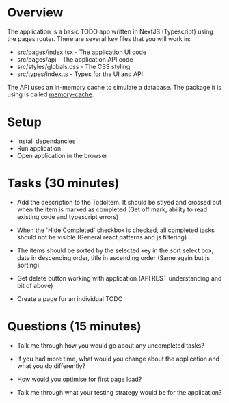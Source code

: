 # Overview

The application is a basic TODO app written in NextJS (Typescript) using the pages router. There are several key files that you will work in:

- src/pages/index.tsx - The application UI code
- src/pages/api - The application API code
- src/styles/globals.css - The CSS styling
- src/types/index.ts - Types for the UI and API

The API uses an in-memory cache to simulate a database. The package it is using is called [memory-cache](https://www.npmjs.com/package/memory-cache).

# Setup

- Install dependancies
- Run application
- Open application in the browser

# Tasks (30 minutes)

- Add the description to the TodoItem. It should be stlyed and crossed out when the item is marked as completed (Get off mark, ability to read existing code and typescript errors)

- When the 'Hide Completed' checkbox is checked, all completed tasks should not be visible (General react patterns and js filtering)

- The items should be sorted by the selected key in the sort select box, date in descending order, title in ascending order (Same again but js sorting)

- Get delete button working with application (API REST understanding and bit of above)

- Create a page for an individual TODO

# Questions (15 minutes)

- Talk me through how you would go about any uncompleted tasks?

- If you had more time, what would you change about the application and what you do differently?

- How would you optimise for first page load?

- Talk me through what your testing strategy would be for the application?
